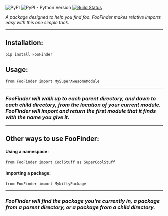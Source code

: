 ![PyPI](https://img.shields.io/pypi/v/FooFinder)
![PyPI - Python Version](https://img.shields.io/pypi/pyversions/FooFinder)
[![Build Status](https://travis-ci.org/MadisonAster/FooFinder.svg?branch=master)](https://travis-ci.org/MadisonAster/FooFinder)


*A package designed to help you find foo. FooFinder makes relative imports easy with this one simple trick.*

---

## Installation:
```
pip install FooFinder
```

## Usage:
```
from FooFinder import MySuperAwesomeModule
```

---

### ***FooFinder will walk up to each parent directory, and down to each child directory, from the location of your current module. FooFinder will import and return the first module that it finds with the name you give it.***

---

## Other ways to use FooFinder:

#### Using a namespace:
```
from FooFinder import CoolStuff as SuperCoolStuff
```


#### Importing a package:
```
from FooFinder import MyNiftyPackage
```

---

### ***FooFinder will find the package you're currently in, a package from a parent directory, or a package from a child directory.***
